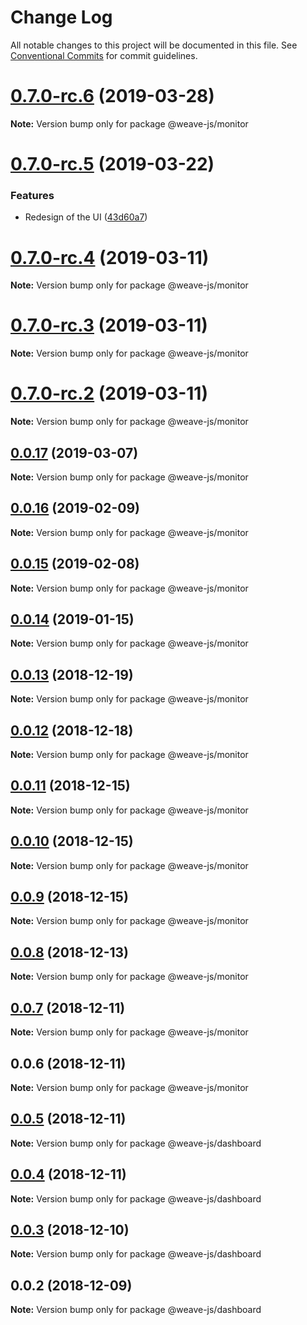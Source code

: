 # Change Log

All notable changes to this project will be documented in this file.
See [Conventional Commits](https://conventionalcommits.org) for commit guidelines.

# [0.7.0-rc.6](https://github.com/weave-microservices/weave/compare/@weave-js/monitor@0.7.0-rc.5...@weave-js/monitor@0.7.0-rc.6) (2019-03-28)

**Note:** Version bump only for package @weave-js/monitor





# [0.7.0-rc.5](https://github.com/weave-microservices/weave/compare/@weave-js/monitor@0.7.0-rc.4...@weave-js/monitor@0.7.0-rc.5) (2019-03-22)


### Features

* Redesign of the UI ([43d60a7](https://github.com/weave-microservices/weave/commit/43d60a7))





# [0.7.0-rc.4](https://github.com/weave-microservices/weave/compare/@weave-js/monitor@0.7.0-rc.3...@weave-js/monitor@0.7.0-rc.4) (2019-03-11)

**Note:** Version bump only for package @weave-js/monitor





# [0.7.0-rc.3](https://github.com/weave-microservices/weave/compare/@weave-js/monitor@0.7.0-rc.2...@weave-js/monitor@0.7.0-rc.3) (2019-03-11)

**Note:** Version bump only for package @weave-js/monitor





# [0.7.0-rc.2](https://github.com/weave-microservices/weave/compare/@weave-js/monitor@0.0.17...@weave-js/monitor@0.7.0-rc.2) (2019-03-11)

**Note:** Version bump only for package @weave-js/monitor





## [0.0.17](https://github.com/weave-microservices/weave/compare/@weave-js/monitor@0.0.16...@weave-js/monitor@0.0.17) (2019-03-07)

**Note:** Version bump only for package @weave-js/monitor





## [0.0.16](https://github.com/weave-microservices/weave/compare/@weave-js/monitor@0.0.15...@weave-js/monitor@0.0.16) (2019-02-09)

**Note:** Version bump only for package @weave-js/monitor





## [0.0.15](https://github.com/weave-microservices/weave/compare/@weave-js/monitor@0.0.14...@weave-js/monitor@0.0.15) (2019-02-08)

**Note:** Version bump only for package @weave-js/monitor





## [0.0.14](https://github.com/fachw3rk/weave/compare/@weave-js/monitor@0.0.13...@weave-js/monitor@0.0.14) (2019-01-15)

**Note:** Version bump only for package @weave-js/monitor





## [0.0.13](https://github.com/fachw3rk/weave/compare/@weave-js/monitor@0.0.12...@weave-js/monitor@0.0.13) (2018-12-19)

**Note:** Version bump only for package @weave-js/monitor





## [0.0.12](https://github.com/fachw3rk/weave/compare/@weave-js/monitor@0.0.11...@weave-js/monitor@0.0.12) (2018-12-18)

**Note:** Version bump only for package @weave-js/monitor





## [0.0.11](https://github.com/fachw3rk/weave/compare/@weave-js/monitor@0.0.10...@weave-js/monitor@0.0.11) (2018-12-15)

**Note:** Version bump only for package @weave-js/monitor





## [0.0.10](https://github.com/fachw3rk/weave/compare/@weave-js/monitor@0.0.9...@weave-js/monitor@0.0.10) (2018-12-15)

**Note:** Version bump only for package @weave-js/monitor





## [0.0.9](https://github.com/fachw3rk/weave/compare/@weave-js/monitor@0.0.8...@weave-js/monitor@0.0.9) (2018-12-15)

**Note:** Version bump only for package @weave-js/monitor





## [0.0.8](https://github.com/fachw3rk/weave/compare/@weave-js/monitor@0.0.7...@weave-js/monitor@0.0.8) (2018-12-13)

**Note:** Version bump only for package @weave-js/monitor





## [0.0.7](https://github.com/fachw3rk/weave/compare/@weave-js/monitor@0.0.6...@weave-js/monitor@0.0.7) (2018-12-11)

**Note:** Version bump only for package @weave-js/monitor





## 0.0.6 (2018-12-11)

**Note:** Version bump only for package @weave-js/monitor





## [0.0.5](https://github.com/fachw3rk/weave/compare/@weave-js/dashboard@0.0.4...@weave-js/dashboard@0.0.5) (2018-12-11)

**Note:** Version bump only for package @weave-js/dashboard





## [0.0.4](https://github.com/fachw3rk/weave/compare/@weave-js/dashboard@0.0.3...@weave-js/dashboard@0.0.4) (2018-12-11)

**Note:** Version bump only for package @weave-js/dashboard





## [0.0.3](https://github.com/fachw3rk/weave/compare/@weave-js/dashboard@0.0.2...@weave-js/dashboard@0.0.3) (2018-12-10)

**Note:** Version bump only for package @weave-js/dashboard





## 0.0.2 (2018-12-09)

**Note:** Version bump only for package @weave-js/dashboard
